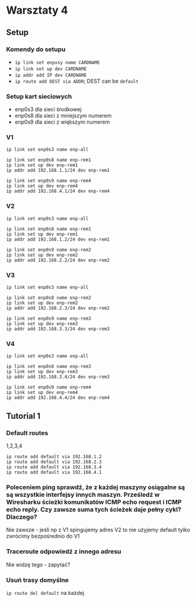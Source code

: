# Warsztaty 4

## Setup
### Komendy do setupu
- `ip link set enpxsy name CARDNAME`
- `ip link set up dev CARDNAME`
- `ip addr add IP dev CARDNAME`
- `ip route add DEST via ADDR`; DEST can be `default`

### Setup kart sieciowych
- enp0s3 dla sieci środkowej
- enp0s8 dla sieci z mniejszym numerem
- enp0s9 dla sieci z większym numerem

### V1
```
ip link set enp0s3 name enp-all

ip link set enp0s8 name enp-rem1
ip link set up dev enp-rem1
ip addr add 192.168.1.1/24 dev enp-rem1

ip link set enp0s9 name enp-rem4
ip link set up dev enp-rem4
ip addr add 192.168.4.1/24 dev enp-rem4

```

### V2
```
ip link set enp0s3 name enp-all

ip link set enp0s8 name enp-rem1
ip link set up dev enp-rem1
ip addr add 192.168.1.2/24 dev enp-rem1

ip link set enp0s9 name enp-rem2
ip link set up dev enp-rem2
ip addr add 192.168.2.2/24 dev enp-rem2
```

### V3

```
ip link set enp0s3 name enp-all

ip link set enp0s8 name enp-rem2
ip link set up dev enp-rem2
ip addr add 192.168.2.3/24 dev enp-rem2

ip link set enp0s9 name enp-rem3
ip link set up dev enp-rem3
ip addr add 192.168.3.3/24 dev enp-rem3
```


### V4

```
ip link set enp0s3 name enp-all

ip link set enp0s8 name enp-rem3
ip link set up dev enp-rem3
ip addr add 192.168.3.4/24 dev enp-rem3

ip link set enp0s9 name enp-rem4
ip link set up dev enp-rem4
ip addr add 192.168.4.4/24 dev enp-rem4
```

## Tutorial 1
### Default routes
1,2,3,4
```
ip route add default via 192.168.1.2
ip route add default via 192.168.2.3
ip route add default via 192.168.3.4
ip route add default via 192.168.4.1
```
### Poleceniem ping sprawdź, że z każdej maszyny osiągalne są są wszystkie interfejsy innych maszyn. Prześledź w Wiresharku ścieżki komunikatów ICMP echo request i ICMP echo reply. Czy zawsze suma tych ścieżek daje pełny cykl? Dlaczego?

Nie zawsze - jeśli np z V1 spingujemy adres V2 to nie użyjemy default tylko zwrócimy bezpośrednio do V1

### Traceroute odpowiedź z innego adresu

Nie widzę tego - zapytać?

### Usuń trasy domyślne

`ip route del default` na każdej